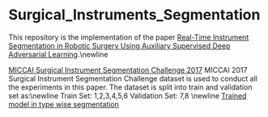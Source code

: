# Surgical_Instruments_Segmentation
This repository is the implementation of the paper [Real-Time Instrument Segmentation in Robotic Surgery Using Auxiliary Supervised Deep Adversarial Learning](https://ieeexplore.ieee.org/abstract/document/8648150).\newline

[MICCAI Surgical Instrument Segmentation Challenge 2017](https://endovissub2017-roboticinstrumentsegmentation.grand-challenge.org/)
MICCAI 2017 Surgical Instrument Segmentation Challenge dataset is used to conduct all the experiments in this paper. The dataset is split into train and validation set as:\newline
Train Set: 1,2,3,4,5,6
Validation Set: 7,8 \newline
[Trained model in type wise segmentation](https://drive.google.com/file/d/10s1NQhbJsEUDsrax7MvQWQUwOwSucsDi/view?usp=sharing) 
